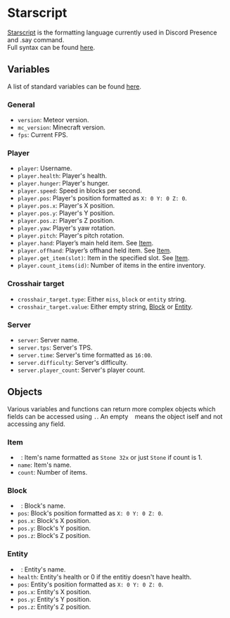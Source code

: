 # Starscript
[Starscript](https://github.com/MeteorDevelopment/starscript) is the formatting language currently used in Discord Presence and .say command.  
Full syntax can be found [here](https://github.com/MeteorDevelopment/starscript/wiki).

## Variables
A list of standard variables can be found [here](https://github.com/MeteorDevelopment/starscript/wiki#standard-variables).

### General
- `version`: Meteor version.
- `mc_version`: Minecraft version.
- `fps`: Current FPS.

### Player
- `player`: Username.
- `player.health`: Player's health.
- `player.hunger`: Player's hunger.
- `player.speed`: Speed in blocks per second.
- `player.pos`: Player's position formatted as `X: 0 Y: 0 Z: 0`.
- `player.pos.x`: Player's X position.
- `player.pos.y`: Player's Y position.
- `player.pos.z`: Player's Z position.
- `player.yaw`: Player's yaw rotation.
- `player.pitch`: Player's pitch rotation.
- `player.hand`: Player’s main held item. See [Item](https://github.com/MeteorDevelopment/meteor-client/wiki/Starscript#item).
- `player.offhand`: Player’s offhand held item. See [Item](https://github.com/MeteorDevelopment/meteor-client/wiki/Starscript#item).
- `player.get_item(slot)`: Item in the specified slot. See [Item](https://github.com/MeteorDevelopment/meteor-client/wiki/Starscript#item).
- `player.count_items(id)`: Number of items in the entire inventory.

### Crosshair target
- `crosshair_target.type`: Either `miss`, `block` or `entity` string.
- `crosshair_target.value`: Either empty string, [Block](https://github.com/MeteorDevelopment/meteor-client/wiki/Starscript#block) or [Entity](https://github.com/MeteorDevelopment/meteor-client/wiki/Starscript#entity).

### Server
- `server`: Server name.
- `server.tps`: Server's TPS.
- `server.time`: Server's time formatted as `16:00`.
- `server.difficulty`: Server's difficulty.
- `server.player_count`: Server's player count.

## Objects
Various variables and functions can return more complex objects which fields can be accessed using `.`. An empty ` ` means the object iself and not accessing any field.

### Item
- ` `: Item's name formatted as `Stone 32x` or just `Stone` if count is 1.
- `name`: Item's name.
- `count`: Number of items.

### Block
- ` `: Block's name.
- `pos`: Block's position formatted as `X: 0 Y: 0 Z: 0`.
- `pos.x`: Block's X position.
- `pos.y`: Block's Y position.
- `pos.z`: Block's Z position.

### Entity
- ` `: Entity's name.
- `health`: Entity's health or 0 if the entitiy doesn't have health.
- `pos`: Entity's position formatted as `X: 0 Y: 0 Z: 0`.
- `pos.x`: Entity's X position.
- `pos.y`: Entity's Y position.
- `pos.z`: Entity's Z position.